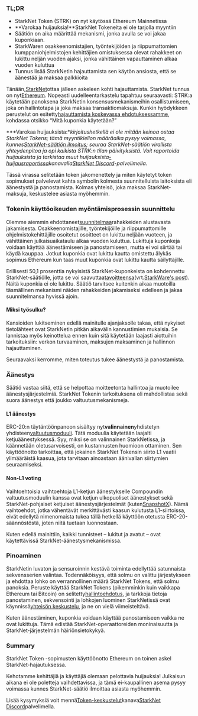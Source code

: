 ### TL;DR

* StarkNet Token (STRK) on nyt käytössä Ethereum Mainnetissa
* **Varokaa huijauksia!**StarkNet Tokeneita ei ole tarjolla myyntiin
* Säätiön on aika määrittää mekanismi, jonka avulla se voi jakaa kuponkiaan.
* StarkWaren osakkeenomistajien, työntekijöiden ja riippumattomien kumppaniohjelmistojen kehittäjien omistuksessa olevat rahakkeet on lukittu neljän vuoden ajaksi, jonka vähittäinen vapauttaminen alkaa vuoden kuluttua
* Tunnus lisää StarkNetin hajauttamista sen käytön ansiosta, että se äänestää ja maksaa palkkioita

Tänään,[StarkNet](https://starknet.io/)ottaa jälleen askeleen kohti hajauttamista. StarkNet tunnus on nyt[Ethereum](https://etherscan.io/address/0xca14007eff0db1f8135f4c25b34de49ab0d42766). Nopeasti uudelleentarkastelu tapahtuu seuraavasti: STRK:a käytetään panoksena StarkNetin konsensusmekanismeihin osallistumiseen, joka on hallintotapa ja joka maksaa transaktiomaksuja. Kunkin hyödykkeen perustelut on esitetty[hajauttamista koskevassa ehdotuksessamme](https://medium.com/@starkware/part-2-a-decentralization-and-governance-proposal-for-starknet-23e335645778), kohdassa otsikko “Mitä kuponkia käytetään?”

***Varokaa huijauksista:**kirjoitushetkellä ei ole mitään keinoa ostaa StarkNet Tokens; tämä myyntikiellon määräaika pysyy voimassa, kunnes[StarkNet-säätiön ilmoitus](https://twitter.com/StarkNetFndn); seuraa StarkNet-säätiön virallista yhteydenpitoa ja opi kaikista STRK:n tilan päivityksistä. Voit raportoida huijauksista ja tarkistaa muut huijauksista[-huijausraportissa](https://discord.gg/qypnmzkhbc)kanavalla[StarkNet Discord](http://starknet.io/discord)-palvelimella.*

Tässä virassa selitetään token jakomenettely ja miten käytetyt token sopimukset palvelevat kahta symbolin kolmesta suunnitelluista laitoksista eli äänestystä ja panostamista. Kolmas yhteisö, joka maksaa StarkNet-maksuja, keskustelee asiasta myöhemmin.

### Tokenin käyttöoikeuden myöntämisprosessin suunnittelu

Olemme aiemmin ehdottaneet[suunnitelmaa](https://medium.com/starkware/part-3-starknet-token-design-5cc17af066c6)rahakkeiden alustavasta jakamisesta. Osakkeenomistajille, työntekijöille ja riippumattomille ohjelmistokehittäjille osoitetut osoitteet on lukittu neljään vuoteen, ja vähittäinen julkaisuaikataulu alkaa vuoden kuluttua. Lukittuja kuponkeja voidaan käyttää äänestämiseen ja panostamiseen, mutta ei voi siirtää tai käydä kauppaa. Jotkut kuponkia ovat lukittu kautta omistettu älykäs sopimus Ethereum kun taas muut kuponkia ovat lukittu kautta säilyttäjille.

Erillisesti 50,1 prosenttia nykyisistä StarkNet-kuponkeista on kohdennettu StarkNet-säätiölle, jotta se voi saavuttaa[tavoitteensa](https://medium.com/@StarkNet_Foundation/welcome-to-the-world-starknet-foundation-7bd55d5dbc59)(vrt.[StarkWare's post](https://medium.com/starkware/introducing-the-starknet-foundation-bd4b4379fbb)). Näitä kuponkia ei ole lukittu. Säätiö tarvitsee kuitenkin aikaa muotoilla täsmällinen mekanismi näiden rahakkeiden jakamiseksi edelleen ja jakaa suunnitelmansa hyvissä ajoin.

#### Miksi työsulku?

Kansioiden lukitseminen edellä mainitulle ajanjaksolle takaa, että nykyiset tietolähteet ovat StarkNetin pitkän aikavälin kannustimien mukaisia. Se lannistaa myös keinottelua ennen kuin sitä käytetään laajasti aiottuihin tarkoituksiin: verkon turvaaminen, maksujen maksaminen ja hallinnon hajauttaminen.

Seuraavaksi kerromme, miten toteutus tukee äänestystä ja panostamista.

### Äänestys

Säätiö vastaa siitä, että se helpottaa moitteetonta hallintoa ja muotoilee äänestysjärjestelmiä. StarkNet Tokenin tarkoituksena oli mahdollistaa sekä suora äänestys että joukko valtuutusmekanismeja.

#### L1 äänestys

ERC-20:n täytäntöönpanoon sisältyy nyt**valinnainen**yhdistetyn yhdisteen[valtuutusmoduuli](https://docs.compound.finance/v2/governance/). Tätä moduulia käytetään laajalti ketjuäänestyksessä. Syy, miksi se on valinnainen StarkNetissa, ja käännetään oletusarvoisesti, on kustannusten huomioon ottaminen. Sen käyttöönotto tarkoittaa, että jokainen StarkNet Tokensin siirto L1 vaatii ylimääräistä kaasua, jota tarvitaan ainoastaan äänivallan siirtymien seuraamiseksi.

#### Non-L1 voting

Vaihtoehtoisia vaihtoehtoja L1-ketjun äänestykselle Compoundin valtuutusmoduulin kanssa ovat ketjun ulkopuoliset äänestykset sekä StarkNet-pohjaiset ketjuiset äänestysjärjestelmät (kuten[SnapshotX](https://snapshot.mirror.xyz/cUOrwdtEs5PvNh0sqYWWxPjt8GdJWn_Qp3cl7E3_8IU)). Nämä vaihtoehdot, jotka vähentävät merkittävästi kaasun kulutusta L1-siirtoissa, eivät edellytä nimenomaista tukea tällä hetkellä käyttöön otetusta ERC-20-säännöstöstä, joten niitä tuetaan luonnostaan.

Kuten edellä mainittiin, kaikki tunnisteet – lukitut ja avatut – ovat käytettävissä StarkNet-äänestysmekanismissa.

### Pinoaminen

StarkNetin luvaton ja sensuroinnin kestävä toiminta edellyttää satunnaista sekvensserien valintaa. Todennäköisyys, että solmu on valittu järjestykseen ja ehdottaa lohko on verrannollinen määrä StarkNet Tokens, että solmu panoksia. Peruste käyttää StarkNet Tokens (pikemminkin kuin vaikkapa Ethereum tai Bitcoin) on selitetty[hallintoehdotus](https://medium.com/@starkware/part-2-a-decentralization-and-governance-proposal-for-starknet-23e335645778), ja tarkkoja tietoja panostaminen, sekvensointi ja lohkojen luominen StarkNetissä ovat käynnissä[yhteisön keskustelu](https://community.starknet.io/t/starknet-decentralized-protocol-introduction/2671), ja ne on vielä viimeisteltävä.

Kuten äänestäminen, kuponkia voidaan käyttää panostamiseen vaikka ne ovat lukittuja. Tämä edistää StarkNet-operaattoreiden moninaisuutta ja StarkNet-järjestelmän häiriönsietokykyä.

### Summary

StarkNet Token -sopimusten käyttöönotto Ethereum on toinen askel StarkNet-hajautuksessa.

Kehotamme kehittäjiä ja käyttäjiä olemaan pelottavia huijauksia! Julkaisun aikana ei ole poletteja vaihdettavissa, ja tämä ei-kaupallinen asema pysyy voimassa kunnes StarkNet-säätiö ilmoittaa asiasta myöhemmin.

Lisää kysymyksiä voit mennä[Token-keskustelut](https://discord.gg/qypnmzkhbc)kanava[StarkNet Discord](http://starknet.io/discord)palvelimella.